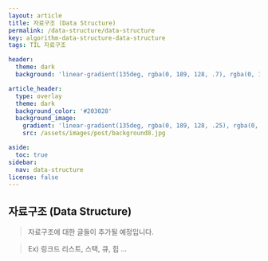 ```yaml
---
layout: article
title: 자료구조 (Data Structure)
permalink: /data-structure/data-structure
key: algorithm-data-structure-data-structure
tags: TIL 자료구조

header:
  theme: dark
  background: 'linear-gradient(135deg, rgba(0, 189, 128, .7), rgba(0, 128, 255, .8))'

article_header:
  type: overlay
  theme: dark
  background_color: '#203028'
  background_image:
    gradient: 'linear-gradient(135deg, rgba(0, 189, 128, .25), rgba(0, 128, 255, .3))'
    src: /assets/images/post/background8.jpg

aside:
  toc: true
sidebar:
  nav: data-structure
license: false
---
```


## 자료구조 (Data Structure)
<!--more-->

> 자료구조에 대한 글들이 추가될 예정입니다.

> Ex) 링크드 리스트, 스택, 큐, 힙 ...
